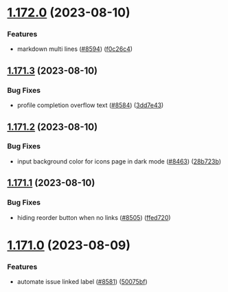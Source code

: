 # [1.172.0](https://github.com/EddieHubCommunity/LinkFree/compare/v1.171.3...v1.172.0) (2023-08-10)


### Features

* markdown multi lines ([#8594](https://github.com/EddieHubCommunity/LinkFree/issues/8594)) ([f0c26c4](https://github.com/EddieHubCommunity/LinkFree/commit/f0c26c49e40ecd4dc8b1ea70470c018bb4162e35))



## [1.171.3](https://github.com/EddieHubCommunity/LinkFree/compare/v1.171.2...v1.171.3) (2023-08-10)


### Bug Fixes

* profile completion overflow text ([#8584](https://github.com/EddieHubCommunity/LinkFree/issues/8584)) ([3dd7e43](https://github.com/EddieHubCommunity/LinkFree/commit/3dd7e437474187152587e992edeaaeb63911d72a))



## [1.171.2](https://github.com/EddieHubCommunity/LinkFree/compare/v1.171.1...v1.171.2) (2023-08-10)


### Bug Fixes

* input background color for icons page in dark mode ([#8463](https://github.com/EddieHubCommunity/LinkFree/issues/8463)) ([28b723b](https://github.com/EddieHubCommunity/LinkFree/commit/28b723b40ef84f15bde22eb63d9c4dbbc5a6f013))



## [1.171.1](https://github.com/EddieHubCommunity/LinkFree/compare/v1.171.0...v1.171.1) (2023-08-10)


### Bug Fixes

* hiding reorder button when no links ([#8505](https://github.com/EddieHubCommunity/LinkFree/issues/8505)) ([ffed720](https://github.com/EddieHubCommunity/LinkFree/commit/ffed720dd7e46bfd2a2bd72081c3e02013124f25))



# [1.171.0](https://github.com/EddieHubCommunity/LinkFree/compare/v1.170.10...v1.171.0) (2023-08-09)


### Features

* automate issue linked label ([#8581](https://github.com/EddieHubCommunity/LinkFree/issues/8581)) ([50075bf](https://github.com/EddieHubCommunity/LinkFree/commit/50075bf05b0d12699de6efbac7999be2ab305209))



